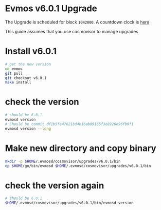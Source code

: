 # Evmos v6.0.1 Upgrade

The Upgrade is scheduled for block `1042000`. A countdown clock is [here](https://www.mintscan.io/evmos/blocks/1042000)

This guide assumes that you use cosmovisor to manage upgrades

# Install v6.0.1

```bash
# get the new version
cd evmos
git pull
git checkout v6.0.1
make install
```

# check the version

```bash
# should be 6.0.1
evmosd version
# Should be commit df1b5fe47621bd4b16ab89165f3e8926e96fb0f1
evmosd version --long
```

# Make new directory and copy binary

```bash
mkdir -p $HOME/.evmosd/cosmovisor/upgrades/v6.0.1/bin
cp $HOME/go/bin/evmosd $HOME/.evmosd/cosmovisor/upgrades/v6.0.1/bin
```

# check the version again

```bash
# should be 6.0.1
$HOME/.evmosd/cosmovisor/upgrades/v6.0.1/bin/evmosd version
```
